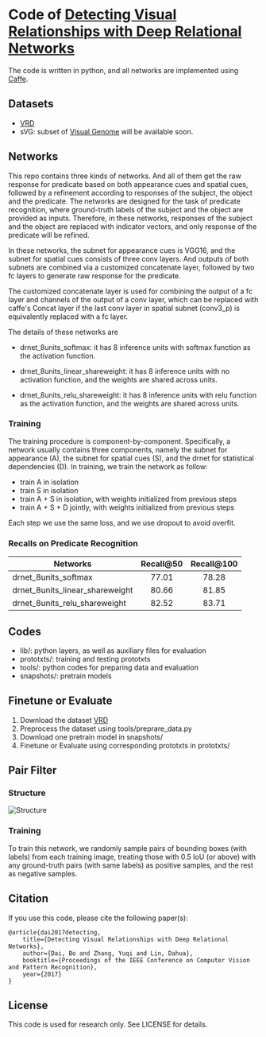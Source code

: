 # Code of [Detecting Visual Relationships with Deep Relational Networks](https://arxiv.org/abs/1704.03114)

The code is written in python, and all networks are implemented using [Caffe](https://github.com/BVLC/caffe).

## Datasets 

* [VRD](http://cs.stanford.edu/people/ranjaykrishna/vrd/dataset.zip)
* sVG: subset of [Visual Genome](https://visualgenome.org/)
will be available soon.

## Networks

This repo contains three kinds of networks. And all of them get the raw response for predicate based on both appearance cues and spatial cues,
followed by a refinement according to responses of the subject, the object and the predicate.
The networks are designed for the task of predicate recognition, 
where ground-truth labels of the subject and the object are provided as inputs.
Therefore, in these networks, responses of the subject and the object are replaced with indicator vectors,
and only response of the predicate will be refined.

In these networks, the subnet for appearance cues is VGG16, and the subnet for spatial cues consists of three conv layers.
And outputs of both subnets are combined via a customized concatenate layer,
followed by two fc layers to generate raw response for the predicate.

The customized concatenate layer is used for combining the output of a fc layer and channels of the output of a conv layer,
which can be replaced with caffe's Concat layer
if the last conv layer in spatial subnet (conv3_p) is equivalently replaced with a fc layer.

The details of these networks are

* drnet_8units_softmax: it has 8 inference units with softmax function as the activation function.

* drnet_8units_linear_shareweight: it has 8 inference units with no activation function, and the weights are shared across units.

* drnet_8units_relu_shareweight: it has 8 inference units with relu function as the activation function, and the weights are shared across units.

### Training

The training procedure is component-by-component. 
Specifically, a network usually contains three components, 
namely the subnet for appearance (A), the subnet for spatial cues (S), and the drnet for statistical dependencies (D).
In training, we train the network as follow:
* train A in isolation
* train S in isolation
* train A + S in isolation, with weights initialized from previous steps
* train A + S + D jointly, with weights initialized from previous steps

Each step we use the same loss, and we use dropout to avoid overfit.

### Recalls on Predicate Recognition

| Networks | Recall@50 | Recall@100 |
| --- | :---: | :---: |
| drnet_8units_softmax | 77.01 | 78.28 |
| drnet_8units_linear_shareweight | 80.66 | 81.85 |
| drnet_8units_relu_shareweight | 82.52 | 83.71 |

## Codes

* lib/: python layers, as well as auxiliary files for evaluation
* prototxts/: training and testing prototxts
* tools/: python codes for preparing data and evaluation
* snapshots/: pretrain models

## Finetune or Evaluate

1. Download the dataset [VRD](https://github.com/Prof-Lu-Cewu/Visual-Relationship-Detection)
2. Preprocess the dataset using tools/preprare_data.py
3. Download one pretrain model in snapshots/
4. Finetune or Evaluate using corresponding prototxts in prototxts/

## Pair Filter

### Structure

![Structure](https://raw.github.com/doubledaibo/drnet/master/imgs/pair_filter.jpg)

### Training

To train this network, we randomly sample pairs of bounding boxes (with labels) from 
each training image, treating those with 0.5 IoU (or above) with any ground-truth pairs (with same labels)
as positive samples, and the rest as negative samples.

## Citation

If you use this code, please cite the following paper(s):

	@article{dai2017detecting,
		title={Detecting Visual Relationships with Deep Relational Networks},
		author={Dai, Bo and Zhang, Yuqi and Lin, Dahua},
  		booktitle={Proceedings of the IEEE Conference on Computer Vision and Pattern Recognition},
  		year={2017}
	}

## License

This code is used for research only. See LICENSE for details.
